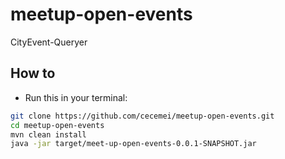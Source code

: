 # meetup-open-events
CityEvent-Queryer

## How to ##
* Run this in your terminal:
```sh
git clone https://github.com/cecemei/meetup-open-events.git
cd meetup-open-events
mvn clean install
java -jar target/meet-up-open-events-0.0.1-SNAPSHOT.jar
```
